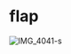 # flap

![IMG_4041-s](https://github.com/hajnayeb/flap/assets/74108898/fad6dfda-5a83-46f1-afbc-a8ce2a173023)
